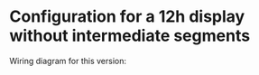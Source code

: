 # Configuration for a 12h display without intermediate segments
Wiring diagram for this version:
![]()